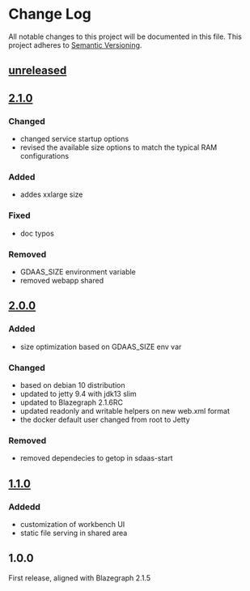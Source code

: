 # Change Log
All notable changes to this project will be documented in this file.
This project adheres to [Semantic Versioning](http://semver.org/).


## [unreleased]

## [2.1.0]

### Changed

- changed service startup options
- revised the available size options to match the typical RAM configurations

### Added

- addes xxlarge size


### Fixed

- doc typos

### Removed 

- GDAAS_SIZE environment variable
- removed webapp shared


## [2.0.0] 

### Added

- size  optimization based on GDAAS_SIZE env var

### Changed

- based on debian 10 distribution
- updated to jetty 9.4 with jdk13 slim
- updated to Blazegraph 2.1.6RC
- updated readonly and writable helpers on new web.xml format
- the docker default user changed from root to Jetty

### Removed

- removed dependecies to getop in sdaas-start


## [1.1.0]

### Addedd

- customization of workbench UI
- static file serving in shared area


## 1.0.0

First release, aligned with Blazegraph 2.1.5


[Unreleased]:  https://github.com/linkeddatacenter/sdaas-rdfstore/compare/2.1.0...HEAD
[2.1.0]:  https://github.com/linkeddatacenter/sdaas-rdfstore/compare/2.1.0...2.0.0
[2.0.0]:  https://github.com/linkeddatacenter/sdaas-rdfstore/compare/2.0.0...1.1.0
[1.1.0]:  https://github.com/linkeddatacenter/sdaas-rdfstore/compare/1.1.0...1.0.0